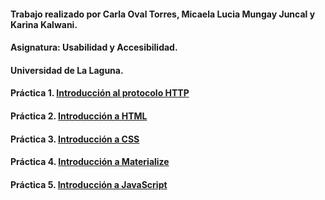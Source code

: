   #### Trabajo realizado por Carla Oval Torres, Micaela Lucia Mungay Juncal y Karina Kalwani.
  #### Asignatura: Usabilidad y Accesibilidad.
  #### Universidad de La Laguna.
  
  #### Práctica 1. [Introducción al protocolo HTTP](https://github.com/Carla4398/uya-practicas/blob/master/practica1.md)
  #### Práctica 2. [Introducción a HTML](https://github.com/Carla4398/uya-practicas/blob/master/practica%202)
  #### Práctica 3. [Introducción a CSS](https://github.com/Carla4398/uya-practicas/tree/master/practica%203)
  #### Práctica 4. [Introducción a Materialize](https://github.com/Carla4398/uya-practicas/tree/master/practica%204)
  #### Práctica 5. [Introducción a JavaScript](https://github.com/Carla4398/uya-practicas/tree/master/practica%205)

  
